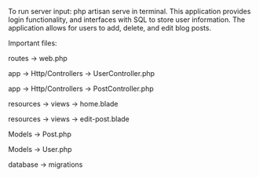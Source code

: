 To run server input: php artisan serve in terminal. This application provides login functionality, and interfaces with SQL to store user information. The application allows for users to add, delete, and edit blog posts. 

Important files:

routes -> web.php

app -> Http/Controllers -> UserController.php

app -> Http/Controllers -> PostController.php

resources -> views -> home.blade

resources -> views -> edit-post.blade

Models -> Post.php

Models -> User.php

database -> migrations
